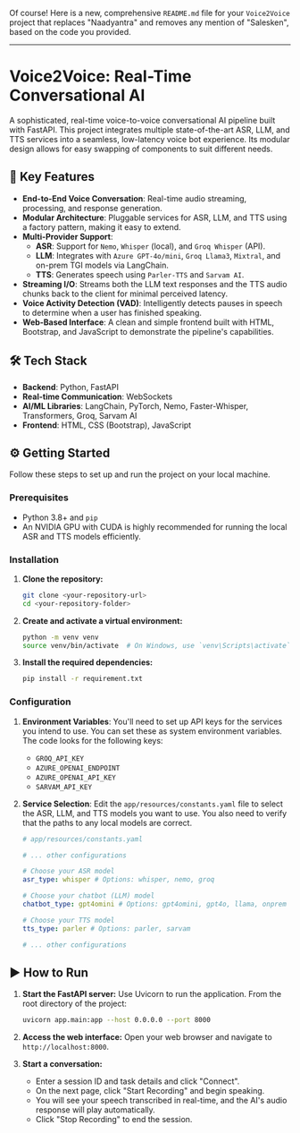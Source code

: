 Of course\! Here is a new, comprehensive `README.md` file for your `Voice2Voice` project that replaces "Naadyantra" and removes any mention of "Salesken", based on the code you provided.

-----

# Voice2Voice: Real-Time Conversational AI

A sophisticated, real-time voice-to-voice conversational AI pipeline built with FastAPI. This project integrates multiple state-of-the-art ASR, LLM, and TTS services into a seamless, low-latency voice bot experience. Its modular design allows for easy swapping of components to suit different needs.

## 🚀 Key Features

  * **End-to-End Voice Conversation**: Real-time audio streaming, processing, and response generation.
  * **Modular Architecture**: Pluggable services for ASR, LLM, and TTS using a factory pattern, making it easy to extend.
  * **Multi-Provider Support**:
      * **ASR**: Support for `Nemo`, `Whisper` (local), and `Groq Whisper` (API).
      * **LLM**: Integrates with `Azure GPT-4o/mini`, `Groq Llama3`, `Mixtral`, and on-prem TGI models via LangChain.
      * **TTS**: Generates speech using `Parler-TTS` and `Sarvam AI`.
  * **Streaming I/O**: Streams both the LLM text responses and the TTS audio chunks back to the client for minimal perceived latency.
  * **Voice Activity Detection (VAD)**: Intelligently detects pauses in speech to determine when a user has finished speaking.
  * **Web-Based Interface**: A clean and simple frontend built with HTML, Bootstrap, and JavaScript to demonstrate the pipeline's capabilities.

## 🛠️ Tech Stack

  * **Backend**: Python, FastAPI
  * **Real-time Communication**: WebSockets
  * **AI/ML Libraries**: LangChain, PyTorch, Nemo, Faster-Whisper, Transformers, Groq, Sarvam AI
  * **Frontend**: HTML, CSS (Bootstrap), JavaScript

## ⚙️ Getting Started

Follow these steps to set up and run the project on your local machine.

### Prerequisites

  * Python 3.8+ and `pip`
  * An NVIDIA GPU with CUDA is highly recommended for running the local ASR and TTS models efficiently.

### Installation

1.  **Clone the repository:**

    ```bash
    git clone <your-repository-url>
    cd <your-repository-folder>
    ```

2.  **Create and activate a virtual environment:**

    ```bash
    python -m venv venv
    source venv/bin/activate  # On Windows, use `venv\Scripts\activate`
    ```

3.  **Install the required dependencies:**

    ```bash
    pip install -r requirement.txt
    ```

### Configuration

1.  **Environment Variables**:
    You'll need to set up API keys for the services you intend to use. You can set these as system environment variables. The code looks for the following keys:

      * `GROQ_API_KEY`
      * `AZURE_OPENAI_ENDPOINT`
      * `AZURE_OPENAI_API_KEY`
      * `SARVAM_API_KEY`

2.  **Service Selection**:
    Edit the `app/resources/constants.yaml` file to select the ASR, LLM, and TTS models you want to use. You also need to verify that the paths to any local models are correct.

    ```yaml
    # app/resources/constants.yaml

    # ... other configurations

    # Choose your ASR model
    asr_type: whisper # Options: whisper, nemo, groq

    # Choose your chatbot (LLM) model
    chatbot_type: gpt4omini # Options: gpt4omini, gpt4o, llama, onprem

    # Choose your TTS model
    tts_type: parler # Options: parler, sarvam

    # ... other configurations
    ```

## ▶️ How to Run

1.  **Start the FastAPI server:**
    Use Uvicorn to run the application. From the root directory of the project:

    ```bash
    uvicorn app.main:app --host 0.0.0.0 --port 8000
    ```

2.  **Access the web interface:**
    Open your web browser and navigate to `http://localhost:8000`.

3.  **Start a conversation:**

      * Enter a session ID and task details and click "Connect".
      * On the next page, click "Start Recording" and begin speaking.
      * You will see your speech transcribed in real-time, and the AI's audio response will play automatically.
      * Click "Stop Recording" to end the session.